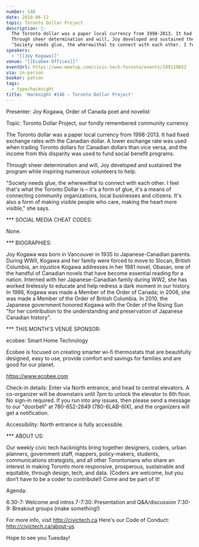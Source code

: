 ```yaml
---
number: 146
date: 2018-06-12
topic: Toronto Dollar Project
description: |-
  The Toronto dollar was a paper local currency from 1998-2013. It had fixed exchange rates with the Canadian dollar. A lower exchange rate was used when trading Toronto dollars for Canadian dollars than vice versa, and the income from this disparity was used to fund social benefit programs.
  Through sheer determination and will, Joy developed and sustained the program while inspiring numerous volunteers to help.
  ‘Society needs glue, the wherewithal to connect with each other. I feel that's what the Toronto Dollar is – it's a form of glue, it's a means of connecting community organizations, local businesses and citizens. It's also a form of making visible people who care, making the heart more visible,’ she says.
speakers:
  - "[[Joy Kogawa]]"
venue: "[[Ecobee Offices]]"
eventUrl: https://www.meetup.com/civic-tech-toronto/events/249119652
via: in-person
booker: patcon
tags:
  - type/hacknight
title: 'Hacknight #146 – Toronto Dollar Project'
---
```


Presenter: Joy Kogawa, Order of Canada poet and novelist

Topic: Toronto Dollar Project, our fondly remembered community currency

The Toronto dollar was a paper local currency from 1998-2013. It had fixed exchange rates with the Canadian dollar. A lower exchange rate was used when trading Toronto dollars for Canadian dollars than vice versa, and the income from this disparity was used to fund social benefit programs.

Through sheer determination and will, Joy developed and sustained the program while inspiring numerous volunteers to help.

"Society needs glue, the wherewithal to connect with each other. I feel that's what the Toronto Dollar is – it's a form of glue, it's a means of connecting community organizations, local businesses and citizens. It's also a form of making visible people who care, making the heart more visible," she says.

*** SOCIAL MEDIA CHEAT CODES:

None.

*** BIOGRAPHIES:

Joy Kogawa was born in Vancouver in 1935 to Japanese-Canadian parents. During WWII, Kogawa and her family were forced to move to Slocan, British Columbia, an injustice Kogawa addresses in her 1981 novel, Obasan, one of the handful of Canadian novels that have become essential reading for a nation. Interned with her Japanese-Canadian family during WW2, she has worked tirelessly to educate and help redress a dark moment in our history.
​
In 1986, Kogawa was made a Member of the Order of Canada; in 2006, she was made a Member of the Order of British Columbia. In 2010, the Japanese government honored Kogawa with the Order of the Rising Sun "for her contribution to the understanding and preservation of Japanese Canadian history".

*** THIS MONTH'S VENUE SPONSOR:

ecobee: Smart Home Technology

Ecobee is focused on creating smarter wi-fi thermostats that are beautifully designed, easy to use, provide comfort and savings for families and are good for our planet.

https://www.ecobee.com

Check-in details: Enter via North entrance, and head to central elevators. A co-organizer will be downstairs until 7pm to unlock the elevator to 6th floor. No sign-in required. If you run into any issues, then please send a message to our "doorbell" at 780-652-2649 (780-6LAB-6IX), and the organizers will get a notification.

Accessibility: North entrance is fully accessible.

*** ABOUT US:

Our weekly civic tech hacknights bring together designers, coders, urban planners, government staff, mappers, policy-makers, students, communications strategists, and all other Torontonians who share an interest in making Toronto more responsive, prosperous, sustainable and equitable, through design, tech, and data. (Coders are welcome, but you don’t have to be a coder to contribute!) Come and be part of it!

Agenda:

6:30-7: Welcome and intros
7-7:30: Presentation and Q&A/discussion
7:30-9: Breakout groups (make something!)

For more info, visit http://civictech.ca
Here's our Code of Conduct: http://civictech.ca/about-us

Hope to see you Tuesday!